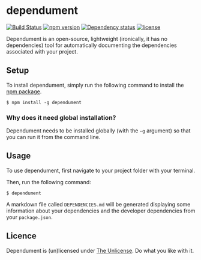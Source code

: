 # dependument

[![Build Status](https://travis-ci.org/Jameskmonger/dependument.svg?branch=typescript)](https://travis-ci.org/Jameskmonger/dependument)
[![npm version](https://badge.fury.io/js/dependument.svg)](https://badge.fury.io/js/dependument)
[![Dependency status](https://david-dm.org/jameskmonger/dependument/status.png)](https://david-dm.org/jameskmonger/dependument#info=dependencies&view=table)
[![license](https://img.shields.io/badge/license-unlicense-blue.svg)](http://shields.io/)

Dependument is an open-source, lightweight (ironically, it has no dependencies) tool for automatically documenting the dependencies associated with your project.

## Setup
To install dependument, simply run the following command to install the [npm package](https://www.npmjs.com/package/dependument).

    $ npm install -g dependument

### Why does it need global installation?
Dependument needs to be installed globally (with the `-g` argument) so that you can run it from the command line.

## Usage
To use dependument, first navigate to your project folder with your terminal.

Then, run the following command:

    $ dependument

A markdown file called `DEPENDENCIES.md` will be generated displaying some information about your dependencies and the developer dependencies from your `package.json`.

## Licence
Dependument is (un)licensed under [The Unlicense](http://unlicense.org/). Do what you like with it.

